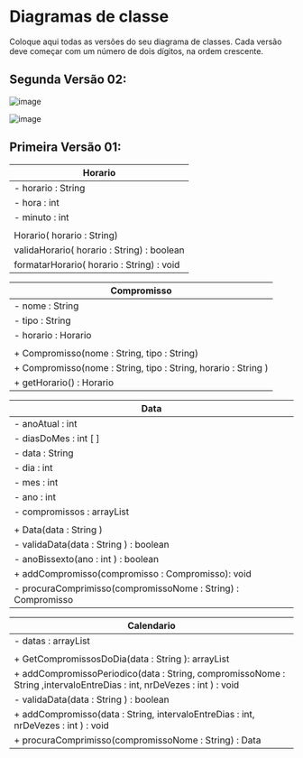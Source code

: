 # Diagramas de classe
Coloque aqui todas as versões do seu diagrama de classes. Cada versão deve começar com um número de dois dígitos, na ordem crescente.

## Segunda Versão 02:

![image](https://user-images.githubusercontent.com/90854583/186232616-da5fee70-ee93-4b33-8585-77b2d556224e.png)

![image](https://user-images.githubusercontent.com/90854173/186149622-92edafc6-59d7-4c6e-a479-e50b2786207c.png)

## Primeira Versão 01:

| Horario |              
| ---- |
| - horario : String |
| - hora : int |
| - minuto : int |
||
| Horario( horario : String)  |
| validaHorario( horario : String) : boolean |
| formatarHorario( horario : String) : void |

| Compromisso |              
| ---- |
| - nome : String |
| - tipo : String |
| - horario : Horario |
||
| + Compromisso(nome : String, tipo : String) |
| + Compromisso(nome : String, tipo : String, horario : String ) |
| + getHorario() : Horario |

| Data |              
| ---- |
| - anoAtual : int |
| - diasDoMes : int [ ]|
| - data : String |
| - dia : int |
| - mes : int |
| - ano : int |
| - compromissos : arrayList<Compromisso> |
||
| + Data(data : String )|
| - validaData(data : String ) : boolean |
| - anoBissexto(ano : int ) : boolean |
| + addCompromisso(compromisso : Compromisso): void |
| - procuraComprimisso(compromissoNome : String) : Compromisso |

| Calendario |              
| ---- |
| - datas : arrayList<Data> |
||
| + GetCompromissosDoDia(data : String ): arrayList<Compromisso>|
| + addCompromissoPeriodico(data : String, compromissoNome : String ,intervaloEntreDias : int, nrDeVezes : int ) : void|
| - validaData(data : String ) : boolean |
| + addCompromisso(data : String, intervaloEntreDias : int, nrDeVezes : int ) : void|
| + procuraComprimisso(compromissoNome : String) : Data |

